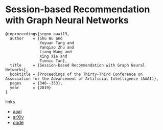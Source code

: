 # Session-based Recommendation with Graph Neural Networks

```
@inproceedings{srgnn_aaai19,
  author    = {Shu Wu and
               Yuyuan Tang and
               Yanqiao Zhu and
               Liang Wang and
               Xing Xie and
               Tieniu Tan},
  title     = {Session-based Recommendation with Graph Neural Networks},
  booktitle = {Proceedings of the Thirty-Third Conference on Association for the Advancement of Artificial Intelligence (AAAI)},
  pages     = {346--353},
  year      = {2019}
}
```

links
- [aaai](https://aaai.org/ojs/index.php/AAAI/article/view/3804)
- [arXiv](https://arxiv.org/abs/1811.00855)
- [code](https://github.com/CRIPAC-DIG/SR-GNN)
